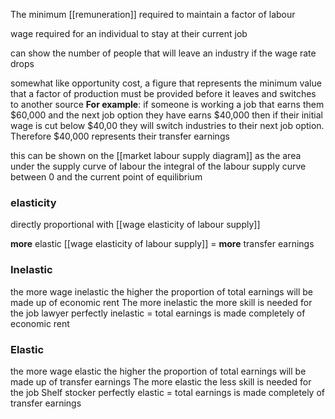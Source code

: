 The minimum [[remuneration]] required to maintain a factor of labour

wage required for an individual to stay at their current job

can show the number of people that will leave an industry if the wage rate drops

somewhat like opportunity cost, a figure that represents the minimum value that a factor of production must be provided before it leaves and switches to another source
**For example**:
	if someone is working a job that earns them $60,000 and the next job option they have earns $40,000 then if their initial wage is cut below $40,00 they will switch industries to their next job option.
	Therefore $40,000 represents their transfer earnings

this can be shown on the [[market labour supply diagram]] as the area under the supply curve of labour
	the integral of the labour supply curve between 0 and the current point of equilibrium

### elasticity
directly proportional with [[wage elasticity of labour supply]]

**more** elastic [[wage elasticity of labour supply]] = **more** transfer earnings

### Inelastic
the more wage inelastic the higher the proportion of total earnings will be made up of economic rent
The more inelastic the more skill is needed for the job
	lawyer
perfectly inelastic = total earnings is made completely of economic rent
### Elastic 
the more wage elastic the higher the proportion of total earnings will be made up of transfer earnings
The more elastic the less skill is needed for the job
	Shelf stocker
perfectly elastic = total earnings is made completely of transfer earnings